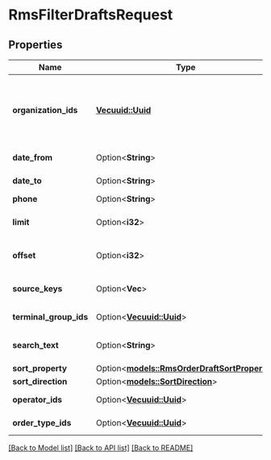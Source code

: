 # RmsFilterDraftsRequest

## Properties

Name | Type | Description | Notes
------------ | ------------- | ------------- | -------------
**organization_ids** | [**Vec<uuid::Uuid>**](uuid::Uuid.md) | Organization ID for which the order drafts search will be performed.                Can be obtained by `/api/1/organizations` operation. | 
**date_from** | Option<**String**> | Draft creation time (UTC). Lower limit. | [optional]
**date_to** | Option<**String**> | Draft creation time (UTC). Upper limit. | [optional]
**phone** | Option<**String**> | Phone number. | [optional]
**limit** | Option<**i32**> | Desirable size of result set (50 by default). | [optional]
**offset** | Option<**i32**> | Offset from the beginning of full result set for paging. | [optional]
**source_keys** | Option<**Vec<String>**> | Delivery sources (DeliveryClub, PH and etc.) | [optional]
**terminal_group_ids** | Option<[**Vec<uuid::Uuid>**](uuid::Uuid.md)> | List of terminal groups IDs. | [optional]
**search_text** | Option<**String**> | Value for search. Used for prefix search. | [optional]
**sort_property** | Option<[**models::RmsOrderDraftSortProperty**](RmsOrderDraftSortProperty.md)> | Sorting property. | [optional]
**sort_direction** | Option<[**models::SortDirection**](SortDirection.md)> | Sorting direction. | [optional]
**operator_ids** | Option<[**Vec<uuid::Uuid>**](uuid::Uuid.md)> | List of drafts operator IDs. | [optional]
**order_type_ids** | Option<[**Vec<uuid::Uuid>**](uuid::Uuid.md)> | List of drafts order type IDs. | [optional]

[[Back to Model list]](../README.md#documentation-for-models) [[Back to API list]](../README.md#documentation-for-api-endpoints) [[Back to README]](../README.md)


